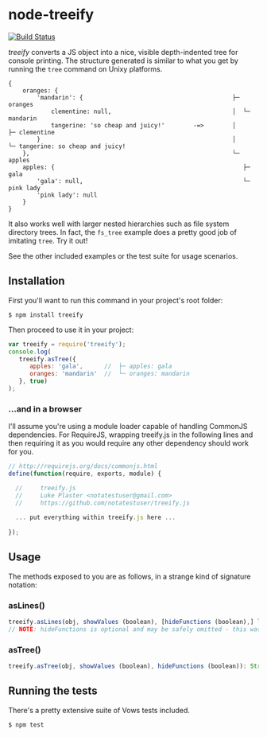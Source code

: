 node-treeify
============

[![Build Status](https://travis-ci.org/notatestuser/node-treeify.png?branch=master)](https://travis-ci.org/notatestuser/node-treeify)

_treeify_ converts a JS object into a nice, visible depth-indented tree for console printing. The structure 
generated is similar to what you get by running the ```tree``` command on Unixy platforms.

```
{
    oranges: {                                                  
        'mandarin': {                                          ├─ oranges
            clementine: null,                                  │  └─ mandarin
            tangerine: 'so cheap and juicy!'        -=>        │     ├─ clementine
        }                                                      │     └─ tangerine: so cheap and juicy!
    },                                                         └─ apples
    apples: {                                                     ├─ gala
        'gala': null,                                             └─ pink lady
        'pink lady': null
    }
}
```

It also works well with larger nested hierarchies such as file system directory trees.
In fact, the ```fs_tree``` example does a pretty good job of imitating ```tree```. Try it out!

See the other included examples or the test suite for usage scenarios.

Installation
------------
First you'll want to run this command in your project's root folder:
```
$ npm install treeify
```

Then proceed to use it in your project:
```js
var treeify = require('treeify');
console.log(
   treeify.asTree({
      apples: 'gala',      //  ├─ apples: gala
      oranges: 'mandarin'  //  └─ oranges: mandarin
   }, true)
);
```

### ...and in a browser

I'll assume you're using a module loader capable of handling CommonJS dependencies.
For RequireJS, wrapping treeify.js in the following lines and then requiring it as you 
would require any other dependency should work for you.
```js
// http://requirejs.org/docs/commonjs.html
define(function(require, exports, module) {

  //     treeify.js
  //     Luke Plaster <notatestuser@gmail.com>
  //     https://github.com/notatestuser/treeify.js
  
  ... put everything within treeify.js here ...
  
});
```

Usage
-----
The methods exposed to you are as follows, in a strange kind of signature notation:

### asLines()
```js
treeify.asLines(obj, showValues (boolean), [hideFunctions (boolean),] lineCallback (function))
// NOTE: hideFunctions is optional and may be safely omitted - this was done to ensure we don't break uses of the previous form
```
### asTree()
```js
treeify.asTree(obj, showValues (boolean), hideFunctions (boolean)): String
```

Running the tests
-----------------
There's a pretty extensive suite of Vows tests included.
```
$ npm test
```
